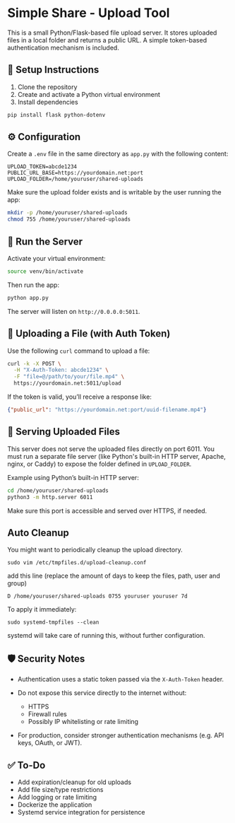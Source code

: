 # Simple Share - Upload Tool

This is a small Python/Flask-based file upload server. It stores uploaded files in a local folder and returns a public URL. A simple token-based authentication mechanism is included.

## 🔧 Setup Instructions

1. Clone the repository
2. Create and activate a Python virtual environment
3. Install dependencies

```bash
pip install flask python-dotenv
```

## ⚙️ Configuration

Create a `.env` file in the same directory as `app.py` with the following content:

```
UPLOAD_TOKEN=abcde1234
PUBLIC_URL_BASE=https://yourdomain.net:port
UPLOAD_FOLDER=/home/youruser/shared-uploads
```

Make sure the upload folder exists and is writable by the user running the app:

```bash
mkdir -p /home/youruser/shared-uploads
chmod 755 /home/youruser/shared-uploads
```

## 🚀 Run the Server

Activate your virtual environment:

```bash
source venv/bin/activate
```

Then run the app:

```bash
python app.py
```

The server will listen on `http://0.0.0.0:5011`.

## 🔐 Uploading a File (with Auth Token)

Use the following `curl` command to upload a file:

```bash
curl -k -X POST \
  -H "X-Auth-Token: abcde1234" \
  -F "file=@/path/to/your/file.mp4" \
  https://yourdomain.net:5011/upload
```

If the token is valid, you’ll receive a response like:

```json
{"public_url": "https://yourdomain.net:port/uuid-filename.mp4"}
```

## 📂 Serving Uploaded Files

This server does not serve the uploaded files directly on port 6011. You must run a separate file server (like Python's built-in HTTP server, Apache, nginx, or Caddy) to expose the folder defined in `UPLOAD_FOLDER`.

Example using Python’s built-in HTTP server:

```bash
cd /home/youruser/shared-uploads
python3 -m http.server 6011
```

Make sure this port is accessible and served over HTTPS, if needed.

## Auto Cleanup

You might want to periodically cleanup the upload directory.

```
sudo vim /etc/tmpfiles.d/upload-cleanup.conf
```
add this line (replace the amount of days to keep the files, path, user and group)
```
D /home/youruser/shared-uploads 0755 youruser youruser 7d
```
To apply it immediately:
```
sudo systemd-tmpfiles --clean
```
systemd will take care of running this, without further configuration.

## 🛡️ Security Notes

* Authentication uses a static token passed via the `X-Auth-Token` header.
* Do not expose this service directly to the internet without:

  * HTTPS
  * Firewall rules
  * Possibly IP whitelisting or rate limiting
* For production, consider stronger authentication mechanisms (e.g. API keys, OAuth, or JWT).

## ✅ To-Do

* Add expiration/cleanup for old uploads
* Add file size/type restrictions
* Add logging or rate limiting
* Dockerize the application
* Systemd service integration for persistence
